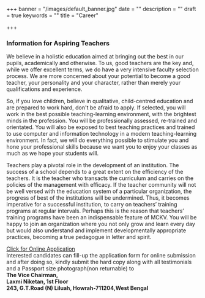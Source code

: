 +++
banner = "/images/default_banner.jpg"
date = ""
description = ""
draft = true
keywords = ""
title = "Career"

+++
### Information for Aspiring Teachers

We believe in a holistic education aimed at bringing out the best in our pupils, academically and otherwise. To us, good teachers are the key and, while we offer excellent terms, we do have a very intensive faculty selection process. We are more concerned about your potential to become a good teacher, your personality and your character, rather than merely your qualifications and experience.

So, if you love children, believe in qualitative, child-centred education and are prepared to work hard, don't be afraid to apply. If selected, you will work in the best possible teaching-learning environment, with the brightest minds in the profession. You will be professionally assessed, re-trained and orientated. You will also be exposed to best teaching practices and trained to use computer and information technology in a modern teaching-learning environment. In fact, we will do everything possible to stimulate you and hone your professional skills because we want you to enjoy your classes as much as we hope your students will.

Teachers play a pivotal role in the development of an institution. The success of a school depends to a great extent on the efficiency of the teachers. It is the teacher who transacts the curriculum and carries on the policies of the management with efficacy. If the teacher community will not be well versed with the education system of a particular organization, the progress of best of the institutions will be undermined. Thus, it becomes imperative for a successful institution, to carry on teachers’ training programs at regular intervals. Perhaps this is the reason that teachers’ training programs have been an indispensable feature of MCKV. You will be happy to join an organization where you not only grow and learn every day but would also understand and implement developmentally appropriate practices, becoming a true pedagogue in letter and spirit.

[Click for Online Application](http://www.mckvie.org/mv/career)  
Interested candidates can fill-up the application form for online submission and after doing so, kindly submit the hard copy along with all testimonials and a Passport size photograph(non returnable) to  
**The Vice Chairman,  
Laxmi Niketan, 1st Floor**  
**243, G.T.Road (N) Liluah, Howrah-711204,West Bengal**